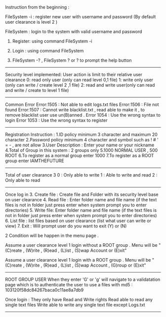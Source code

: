 Instruction from the beginning :

FileSystem -i : register new user with username and password (By default user clearance is level 2 )

FileSystem : login to the system with valid username and password

1. Register: using command FileSystem -i

2. Login : using command FileSystem

3. FileSystem -? , FileSystem ? or ? to prompt the help button 

------------------------------------------------------------------------------------------------------------------------------------------------------

Security level implemented:
	     User action is limit to their relative user clearance
	     0: read only user (only can read level 0,1 file)
	     1: write only user (only can write / create level 2 ,1 file)
	     2: read and write user(only can read and write / create to level 1 file)

------------------------------------------------------------------------------------------------------------------------------------------------------

Common Error
Error:1505 : Not able to edit logs.txt files
Error:1506 : File not found 
Error:1507 : Cannot write blacklist.txt , read able to make it , to remove blacklist user use un(B)anned .
Error 1054 : Use the wrong syntax to login
Error 1053 : Use the wrong syntax to register

------------------------------------------------------------------------------------------------------------------------------------------------------

Registration Instruction :
1.ID policy minimum 3 character and maximum 20 character
2.Password policy minimum 4 character and symbol such as ! # ' = - , are not allow
3.User Description : Enter your name or your nickname
4.Total of Group in this system : 2 groups only
5.1000 NORMAL USER , 500 ROOT
6.To register as a normal group enter 1000
7.To register as a ROOT group enter IAMTHEFUTURE

------------------------------------------------------------------------------------------------------------------------------------------------------

Total of user clearance 3
0 : Only able to write 
1 : Able to write and read
2 : Only able to read

------------------------------------------------------------------------------------------------------------------------------------------------------

Once log in
3. Create file : Create file and Folder with its security level base on user clearance
4. Read file : Enter folder name and file name (if the text files is not in folder just press enter when system prompt you to enter directories)
5. Write file: Enter folder name and file name (if the text files is not in folder just press enter when system prompt you to enter directories)
6. List file : list files based on user clearance (list what user can write or view)
7. Exit : Will prompt user do you want to exit (Y) or (N)

2 Condition will be happen in the menu page . 

Assume a user clearance level 1 login without a ROOT group . 
Menu will be "(C)reate , (W)rite , (R)ead , (L)ist , (S)wap Account or (E)xit"

Assume a user clearance level 1 login with a ROOT group . 
Menu will be "(C)reate , (W)rite , (R)ead , (L)ist , (S)wap Account , (G)roup or (E)xit"

------------------------------------------------------------------------------------------------------------------------------------------------------

ROOT GROUP USER
When they enter 'G' or 'g' will navigate to a validatation page which is to authenticate the user to use a files with md5 : 103120f58dc84267baca0c11ae8a7db9

Once login : 
They only have Read and Write rights 
Read able to read any single text files
Write able to write any single text file except Logs.txt

------------------------------------------------------------------------------------------------------------------------------------------------------


